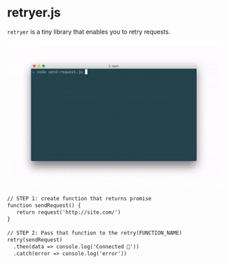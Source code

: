 <h1>retryer.js</h1>
<p><code>retryer</code> is a tiny library that enables you to retry requests.</p>

<p><img src="https://github.com/ykrevnyi/reconnect/blob/docs/docs/retryer-v1.5.1.gif" alt="intro"/></p>

<pre><code class="highlight-javascript">// STEP 1: create function that returns promise
function sendRequest() {
   return request('http://site.com/')
}

// STEP 2: Pass that function to the retry(FUNCTION_NAME)
retry(sendRequest)
  .then(data =&gt; console.log('Connected 🎉'))
  .catch(error =&gt; console.log('error'))
</code></pre>
